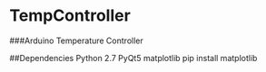 # TempController
###Arduino Temperature Controller

##Dependencies
Python 2.7
PyQt5
matplotlib
   pip install matplotlib 
